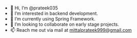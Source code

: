 - 👋 Hi, I’m @prateek035
- 👀 I’m interested in backend development.
- 🌱 I’m currently using Spring Framework.
- 💞️ I’m looking to collaborate on early stage projects.
- 📫 Reach me out via mail at mittalprateek999@gmail.com

<!---
prateek035/prateek035 is a ✨ special ✨ repository because its `README.md` (this file) appears on your GitHub profile.
You can click the Preview link to take a look at your changes.
--->
